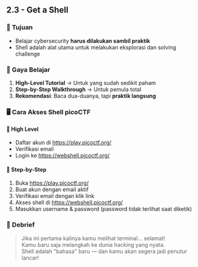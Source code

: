 ## 2.3 - Get a Shell

### 🧠 Tujuan

- Belajar cybersecurity **harus dilakukan sambil praktik**
- Shell adalah alat utama untuk melakukan eksplorasi dan solving challenge

### 🧭 Gaya Belajar

1. **High-Level Tutorial** → Untuk yang sudah sedikit paham
2. **Step-by-Step Walkthrough** → Untuk pemula total
3. **Rekomendasi**: Baca dua-duanya, tapi **praktik langsung**

### 🖥️ Cara Akses Shell picoCTF

#### 🔹 High Level
- Daftar akun di https://play.picoctf.org/
- Verifikasi email
- Login ke https://webshell.picoctf.org/

#### 🔹 Step-by-Step
1. Buka https://play.picoctf.org/
2. Buat akun dengan email aktif
3. Verifikasi email dengan klik link
4. Akses shell di https://webshell.picoctf.org/
5. Masukkan username & password (password tidak terlihat saat diketik)

### 🎉 Debrief

> Jika ini pertama kalinya kamu melihat terminal... selamat!  
> Kamu baru saja melangkah ke dunia hacking yang nyata.  
> Shell adalah "bahasa" baru — dan kamu akan segera jadi penutur lancar!
